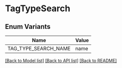 # TagTypeSearch

## Enum Variants

| Name | Value |
|---- | -----|
| TAG_TYPE_SEARCH_NAME | name |


[[Back to Model list]](../README.md#documentation-for-models) [[Back to API list]](../README.md#documentation-for-api-endpoints) [[Back to README]](../README.md)


